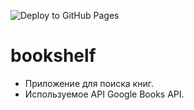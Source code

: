 ![Deploy to GitHub Pages](https://github.com/Rinatto/bookshelf/workflows/Deploy%20to%20GitHub%20Pages/badge.svg)

# bookshelf

- Приложение для поиска книг.
- Используемое API Google Books API.
